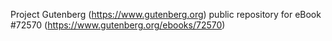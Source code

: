 Project Gutenberg (https://www.gutenberg.org) public repository
for eBook #72570 (https://www.gutenberg.org/ebooks/72570)
